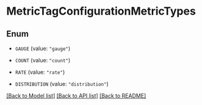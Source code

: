 # MetricTagConfigurationMetricTypes

## Enum


* `GAUGE` (value: `"gauge"`)

* `COUNT` (value: `"count"`)

* `RATE` (value: `"rate"`)

* `DISTRIBUTION` (value: `"distribution"`)


[[Back to Model list]](../README.md#documentation-for-models) [[Back to API list]](../README.md#documentation-for-api-endpoints) [[Back to README]](../README.md)


